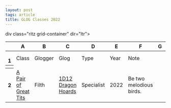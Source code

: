 ```yaml
---
layout: post
tags: article
title: GLOG Classes 2022
---
```


div class="ritz grid-container" dir="ltr"><table class="waffle" cellspacing="0" cellpadding="0"><thead><tr><th class="row-header freezebar-vertical-handle"></th><th id="1254755560C0" style="width:185px;" class="column-headers-background">A</th><th id="1254755560C1" style="width:133px;" class="column-headers-background">B</th><th id="1254755560C2" style="width:185px;" class="column-headers-background">C</th><th id="1254755560C3" style="width:100px;" class="column-headers-background">D</th><th id="1254755560C4" style="width:35px;" class="column-headers-background">E</th><th id="1254755560C5" style="width:505px;" class="column-headers-background">F</th><th id="1254755560C6" style="width:100px;" class="column-headers-background">G</th><th id="1254755560C7" style="width:100px;" class="column-headers-background">H</th><th id="1254755560C8" style="width:100px;" class="column-headers-background">I</th><th id="1254755560C9" style="width:100px;" class="column-headers-background">J</th><th id="1254755560C10" style="width:100px;" class="column-headers-background">K</th><th id="1254755560C11" style="width:100px;" class="column-headers-background">L</th><th id="1254755560C12" style="width:100px;" class="column-headers-background">M</th><th id="1254755560C13" style="width:100px;" class="column-headers-background">N</th><th id="1254755560C14" style="width:100px;" class="column-headers-background">O</th><th id="1254755560C15" style="width:100px;" class="column-headers-background">P</th><th id="1254755560C16" style="width:100px;" class="column-headers-background">Q</th><th id="1254755560C17" style="width:100px;" class="column-headers-background">R</th><th id="1254755560C18" style="width:100px;" class="column-headers-background">S</th><th id="1254755560C19" style="width:100px;" class="column-headers-background">T</th><th id="1254755560C20" style="width:100px;" class="column-headers-background">U</th><th id="1254755560C21" style="width:100px;" class="column-headers-background">V</th><th id="1254755560C22" style="width:100px;" class="column-headers-background">W</th><th id="1254755560C23" style="width:100px;" class="column-headers-background">X</th><th id="1254755560C24" style="width:100px;" class="column-headers-background">Y</th><th id="1254755560C25" style="width:100px;" class="column-headers-background">Z</th></tr></thead><tbody><tr style="height: 20px"><th id="1254755560R0" style="height: 20px;" class="row-headers-background">
<div class="row-header-wrapper" style="line-height: 20px">1</div></th><td class="s0" dir="ltr">Class</td><td class="s0" dir="ltr">Glogger</td><td class="s0" dir="ltr">Glog</td><td class="s0" dir="ltr">Type</td><td class="s0" dir="ltr">Year</td><td class="s0" dir="ltr">Note</td><td class="s0"></td><td></td><td class="s0"></td><td class="s0"></td><td class="s0"></td><td class="s0"></td><td class="s0"></td><td class="s0"></td><td class="s0"></td><td class="s0"></td><td class="s0"></td><td class="s0"></td><td class="s0"></td><td class="s0"></td><td class="s0"></td><td class="s0"></td><td class="s0"></td><td class="s0"></td><td class="s0"></td><td class="s0"></td></tr><tr><th style="height:3px;" class="freezebar-cell freezebar-horizontal-handle"></th><td class="freezebar-cell"></td><td class="freezebar-cell"></td><td class="freezebar-cell"></td><td class="freezebar-cell"></td><td class="freezebar-cell"></td><td class="freezebar-cell"></td><td class="freezebar-cell"></td><td class="freezebar-cell"></td><td class="freezebar-cell"></td><td class="freezebar-cell"></td><td class="freezebar-cell"></td><td class="freezebar-cell"></td><td class="freezebar-cell"></td><td class="freezebar-cell"></td><td class="freezebar-cell"></td><td class="freezebar-cell"></td><td class="freezebar-cell"></td><td class="freezebar-cell"></td><td class="freezebar-cell"></td><td class="freezebar-cell"></td><td class="freezebar-cell"></td><td class="freezebar-cell"></td><td class="freezebar-cell"></td><td class="freezebar-cell"></td><td class="freezebar-cell"></td><td class="freezebar-cell"></td></tr><tr style="height: 20px"><th id="1254755560R1" style="height: 20px;" class="row-headers-background"><div class="row-header-wrapper" style="line-height: 20px">2</div></th><td class="s1" dir="ltr"><a target="_blank" href="https://1d12dragonhoards.blogspot.com/2022/05/a-pair-of-great-tits-glog-class.html">A Pair of Great Tits</a></td><td class="s2" dir="ltr">Filth</td><td class="s3" dir="ltr"><a target="_blank" href="https://1d12dragonhoards.blogspot.com/">1D12 Dragon Hoards</a></td><td class="s2" dir="ltr">Specialist</td><td class="s4" dir="ltr">2022</td><td class="s2" dir="ltr">Be two melodious birds.
